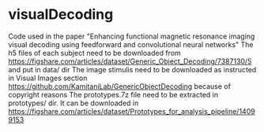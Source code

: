 # visualDecoding
Code used in the paper "Enhancing functional magnetic resonance imaging visual decoding using feedforward and convolutional neural networks"
The h5 files of each subject need to be downloaded from https://figshare.com/articles/dataset/Generic_Object_Decoding/7387130/5 and put in data/ dir
The image stimulis need to be downloaded as instructed in Visual Images section https://github.com/KamitaniLab/GenericObjectDecoding because of copyright reasons
The prototypes.7z file need to be extracted in prototypes/ dir. It can be downloaded in https://figshare.com/articles/dataset/Prototypes_for_analysis_pipeline/14099153